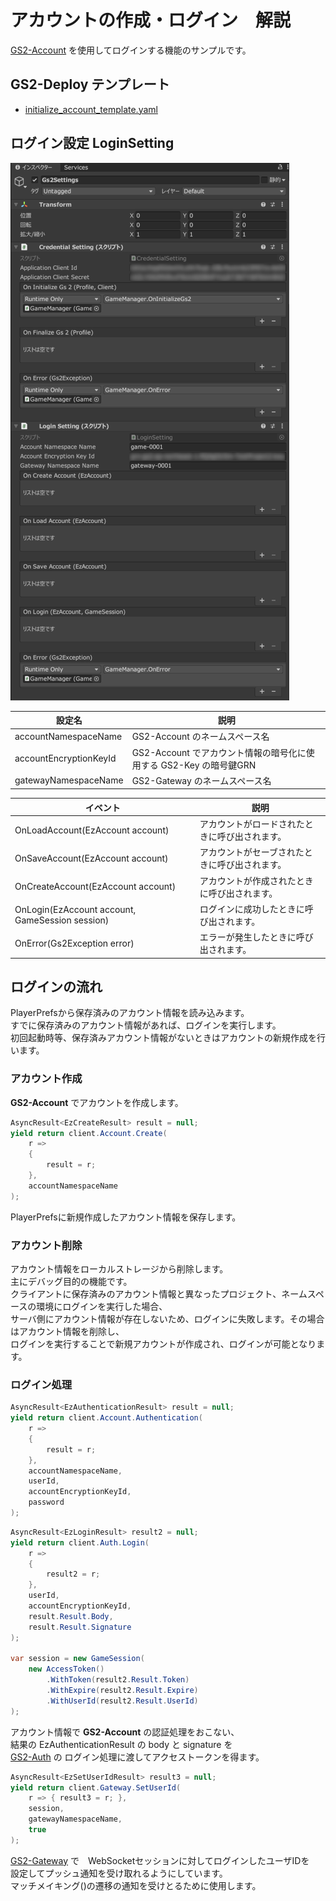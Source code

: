 # アカウントの作成・ログイン　解説

[GS2-Account](https://app.gs2.io/docs/index.html#gs2-account) を使用してログインする機能のサンプルです。

## GS2-Deploy テンプレート

- [initialize_account_template.yaml](../Templates/initialize_account_template.yaml)

## ログイン設定 LoginSetting

![インスペクターウィンドウ](Gs2Settings.png)

| 設定名 | 説明 |
--------|-----
| accountNamespaceName | GS2-Account のネームスペース名 |
| accountEncryptionKeyId | GS2-Account でアカウント情報の暗号化に使用する GS2-Key の暗号鍵GRN |
| gatewayNamespaceName | GS2-Gateway のネームスペース名 |

| イベント | 説明 |
---------|------
| OnLoadAccount(EzAccount account) | アカウントがロードされたときに呼び出されます。 |
| OnSaveAccount(EzAccount account) | アカウントがセーブされたときに呼び出されます。 |
| OnCreateAccount(EzAccount account) | アカウントが作成されたときに呼び出されます。 |
| OnLogin(EzAccount account, GameSession session) | ログインに成功したときに呼び出されます。 |
| OnError(Gs2Exception error) | エラーが発生したときに呼び出されます。 |

## ログインの流れ

PlayerPrefsから保存済みのアカウント情報を読み込みます。  
すでに保存済みのアカウント情報があれば、ログインを実行します。  
初回起動時等、保存済みアカウント情報がないときはアカウントの新規作成を行います。

### アカウント作成

__GS2-Account__ でアカウントを作成します。

```c#
AsyncResult<EzCreateResult> result = null;
yield return client.Account.Create(
    r =>
    {
        result = r;
    },
    accountNamespaceName
);
```

PlayerPrefsに新規作成したアカウント情報を保存します。  

### アカウント削除

アカウント情報をローカルストレージから削除します。  
主にデバッグ目的の機能です。  
クライアントに保存済みのアカウント情報と異なったプロジェクト、ネームスペースの環境にログインを実行した場合、  
サーバ側にアカウント情報が存在しないため、ログインに失敗します。その場合はアカウント情報を削除し、  
ログインを実行することで新規アカウントが作成され、ログインが可能となります。

### ログイン処理

```c#
AsyncResult<EzAuthenticationResult> result = null;
yield return client.Account.Authentication(
    r =>
    {
        result = r;
    },
    accountNamespaceName,
    userId,
    accountEncryptionKeyId,
    password
);
```
```c#
AsyncResult<EzLoginResult> result2 = null;
yield return client.Auth.Login(
    r =>
    {
        result2 = r;
    },
    userId,
    accountEncryptionKeyId,
    result.Result.Body,
    result.Result.Signature
);

var session = new GameSession(
    new AccessToken()
        .WithToken(result2.Result.Token)
        .WithExpire(result2.Result.Expire)
        .WithUserId(result2.Result.UserId)
);
```

アカウント情報で __GS2-Account__ の認証処理をおこない、  
結果の EzAuthenticationResult の body と signature を  
[GS2-Auth](https://app.gs2.io/docs/index.html#gs2-auth) の ログイン処理に渡してアクセストークンを得ます。 

```c#
AsyncResult<EzSetUserIdResult> result3 = null;
yield return client.Gateway.SetUserId(
    r => { result3 = r; },
    session,
    gatewayNamespaceName,
    true
);
```

[GS2-Gateway](https://app.gs2.io/docs/index.html#gs2-gateway) で　WebSocketセッションに対してログインしたユーザIDを  
設定してプッシュ通知を受け取れるようにしています。  
マッチメイキング()の遷移の通知を受けとるために使用します。


